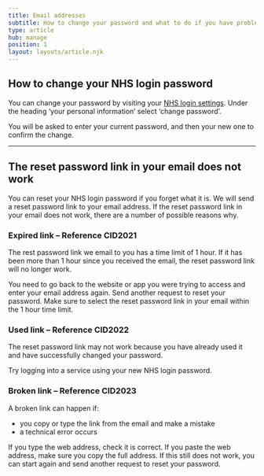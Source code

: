 ```yaml
---
title: Email addresses
subtitle: How to change your password and what to do if you have problems.
type: article
hub: manage
position: 1
layout: layouts/article.njk
---
```


## How to change your NHS login password


You can change your password by visiting your [NHS login settings](https://settings.login.nhs.uk/ "NHS login settings"). Under the heading ‘your personal information’ select ‘change password’.

You will be asked to enter your current password, and then your new one to confirm the change.

***

## The reset password link in your email does not work
You can reset your NHS login password if you forget what it is. We will send a reset password link to your email address. If the reset password link in your email does not work, there are a number of possible reasons why.

### Expired link – Reference CID2021

The rest password link we email to you has a time limit of 1 hour. If it has been more than 1 hour since you received the email, the reset password link will no longer work.

You need to go back to the website or app you were trying to access and enter your email address again. Send another request to reset your password. Make sure to select the reset password link in your email within the 1 hour time limit.

### Used link – Reference CID2022

The reset password link may not work because you have already used it and have successfully changed your password.

Try logging into a service using your new NHS login password.

### Broken link – Reference CID2023

A broken link can happen if:
* you copy or type the link from the email and make a mistake
* a technical error occurs

If you type the web address, check it is correct. If you paste the web address, make sure you copy the full address. If this still does not work, you can start again and send another request to reset your password.
